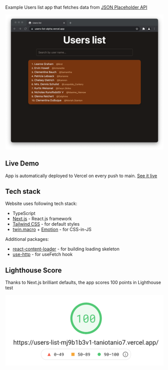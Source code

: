 Example Users list app that fetches data from [JSON Placeholder API](https://jsonplaceholder.typicode.com/)

![App Preview Screenshot](/docs/app_preview.png)

## Live Demo

App is automatically deployed to Vercel on every push to main.
[See it live](https://users-list-taniotanio7.vercel.app/)

## Tech stack

Website uses following tech stack:
- TypeScript
- [Next.js](https://nextjs.org/) - React.js framework
- [Tailwind CSS](https://tailwindcss.com/) - for default styles
- [twin.macro](https://github.com/ben-rogerson/twin.macro) + [Emotion](https://github.com/emotion-js/emotion) - for CSS-in-JS

Additional packages:
- [react-content-loader](https://github.com/danilowoz/react-content-loader) - for building loading skeleton
- [use-http](https://use-http.com/#/) - for useFetch hook

## Lighthouse Score

Thanks to Next.js brilliant defaults, the app scores 100 points in Lighthouse test

![Lighthouse Score](/docs/lighthouse_score.png)